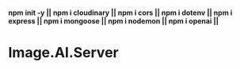 #### npm init -y || npm i cloudinary || npm i cors || npm i dotenv || npm i express || npm i mongoose || npm i nodemon || npm i openai ||

# Image.AI.Server
